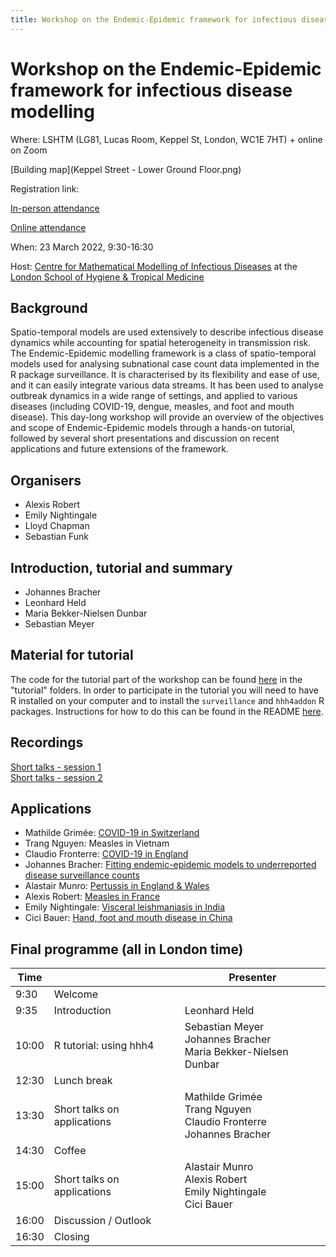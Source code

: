```yaml
---
title: Workshop on the Endemic-Epidemic framework for infectious disease modelling
---
```


# Workshop on the Endemic-Epidemic framework for infectious disease modelling

Where: LSHTM (LG81, Lucas Room, Keppel St, London, WC1E 7HT) + online on Zoom

[Building map](Keppel Street - Lower Ground Floor.png)

Registration link:

[In-person attendance](https://www.eventbrite.co.uk/e/workshop-on-the-endemic-epidemic-framework-for-infectious-disease-modelling-tickets-293713102797)

[Online attendance](https://lshtm.zoom.us/meeting/register/tJwsf-qqqDMqH9Q6jJ3TZ9cAI8ro09_3p2Rd)

When: 23 March 2022, 9:30-16:30

Host: [Centre for Mathematical Modelling of Infectious Diseases](https://www.lshtm.ac.uk/research/centres/centre-mathematical-modelling-infectious-diseases) at the [London School of Hygiene & Tropical Medicine](https://www.lshtm.ac.uk)

## Background

Spatio-temporal models are used extensively to describe infectious disease dynamics while accounting for spatial heterogeneity in transmission risk. The Endemic-Epidemic modelling framework is a class of spatio-temporal models used for analysing subnational case count data implemented in the R package surveillance. It is characterised by its flexibility and ease of use, and it can easily integrate various data streams. It has been used to analyse outbreak dynamics in a wide range of settings, and applied to various diseases (including COVID-19, dengue, measles, and foot and mouth disease). This day-long workshop will provide an overview of the objectives and scope of Endemic-Epidemic models through a hands-on tutorial, followed by several short presentations and discussion on recent applications and future extensions of the framework.

## Organisers
* Alexis Robert
* Emily Nightingale
* Lloyd Chapman
* Sebastian Funk

## Introduction, tutorial and summary
* Johannes Bracher
* Leonhard Held
* Maria Bekker-Nielsen Dunbar
* Sebastian Meyer

## Material for tutorial
The code for the tutorial part of the workshop can be found [here](https://github.com/cmmid/hhh4-workshop) in the "tutorial" folders. In order to participate in the tutorial you will need to have R installed on your computer and to install the `surveillance` and `hhh4addon` R packages. Instructions for how to do this can be found in the README [here](https://github.com/cmmid/hhh4-workshop).

## Recordings
[Short talks - session 1](https://youtu.be/JHIrP9bXGsk)  
[Short talks - session 2](https://youtu.be/eswDezfd9Vg)

## Applications
* Mathilde Grimée: [COVID-19 in Switzerland](https://www.sciencedirect.com/science/article/pii/S2211675321000622)
* Trang Nguyen: Measles in Vietnam
* Claudio Fronterre: [COVID-19 in England](https://www.medrxiv.org/content/10.1101/2020.05.15.20102715v1)
* Johannes Bracher: [Fitting endemic-epidemic models to underreported disease surveillance counts](https://onlinelibrary.wiley.com/doi/abs/10.1111/biom.13371)
* Alastair Munro: [Pertussis in England  & Wales](https://www.sciencedirect.com/science/article/pii/S0277953620305141?via%3Dihub)
* Alexis Robert: [Measles in France](https://www.medrxiv.org/content/10.1101/2021.05.31.21257977v1.full)
* Emily Nightingale: [Visceral leishmaniasis in India](https://journals.plos.org/plosntds/article?id=10.1371/journal.pntd.0008422)
* Cici Bauer: [Hand, foot and mouth disease in China](https://rss.onlinelibrary.wiley.com/doi/10.1111/rssc.12284)

## Final programme (all in London time)

| Time  |                             | Presenter                                                                      |
|-------|-----------------------------|--------------------------------------------------------------------------------|
| 9:30  | Welcome                     |                                                                                |
| 9:35  | Introduction                | Leonhard Held                                                                   |
| 10:00 | R tutorial: using hhh4      | Sebastian Meyer <br> Johannes Bracher <br> Maria Bekker-Nielsen Dunbar         |
| 12:30 | Lunch break                 |                                                                                |
| 13:30 | Short talks on applications | Mathilde Grimée <br> Trang Nguyen <br> Claudio Fronterre <br> Johannes Bracher |
| 14:30 | Coffee                      |                                                                                |
| 15:00 | Short talks on applications | Alastair Munro <br> Alexis Robert <br> Emily Nightingale <br> Cici Bauer       |
| 16:00 | Discussion / Outlook        |                                                                                |
| 16:30 | Closing                     |                                                                                |

